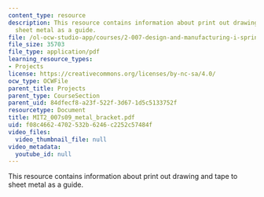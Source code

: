 ```yaml
---
content_type: resource
description: This resource contains information about print out drawing and tape to
  sheet metal as a guide.
file: /ol-ocw-studio-app/courses/2-007-design-and-manufacturing-i-spring-2009/f08c46624702532b6246c2252c57484f_MIT2_007s09_metal_bracket.pdf
file_size: 35703
file_type: application/pdf
learning_resource_types:
- Projects
license: https://creativecommons.org/licenses/by-nc-sa/4.0/
ocw_type: OCWFile
parent_title: Projects
parent_type: CourseSection
parent_uid: 84dfecf8-a23f-522f-3d67-1d5c5133752f
resourcetype: Document
title: MIT2_007s09_metal_bracket.pdf
uid: f08c4662-4702-532b-6246-c2252c57484f
video_files:
  video_thumbnail_file: null
video_metadata:
  youtube_id: null
---
```

This resource contains information about print out drawing and tape to sheet metal as a guide.
